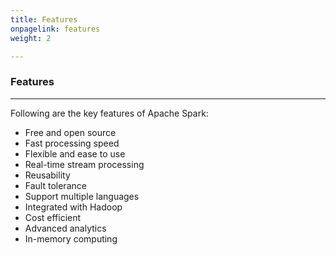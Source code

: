 ```yaml
---
title: Features
onpagelink: features
weight: 2

---
```


### Features
--------

Following are the key features of Apache Spark:

- Free and open source
- Fast processing speed
- Flexible and ease to use
- Real-time stream processing
- Reusability
- Fault tolerance
- Support multiple languages
- Integrated with Hadoop
- Cost efficient
- Advanced analytics
- In-memory computing
 